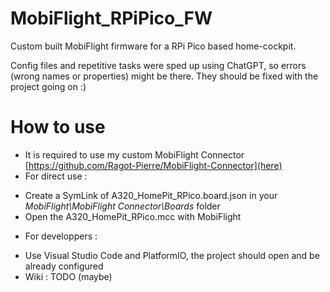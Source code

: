 # MobiFlight_RPiPico_FW
Custom built MobiFlight firmware for a RPi Pico based home-cockpit.

Config files and repetitive tasks were sped up using ChatGPT, so errors (wrong names or properties) might be there.
They should be fixed with the project going on :)

# How to use
* It is required to use my custom MobiFlight Connector [https://github.com/Ragot-Pierre/MobiFlight-Connector](here)
* For direct use :
- Create a SymLink of A320_HomePit_RPico.board.json in your _MobiFlight\MobiFlight Connector\Boards_ folder
- Open the A320_HomePit_RPico.mcc with MobiFlight
* For developpers :
- Use Visual Studio Code and PlatformIO, the project should open and be already configured
- Wiki : TODO (maybe)